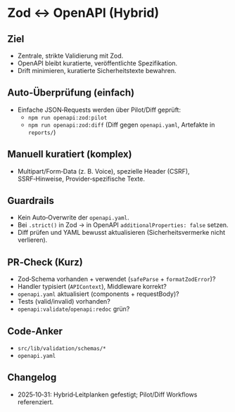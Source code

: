 # Zod ↔ OpenAPI (Hybrid)

## Ziel

- Zentrale, strikte Validierung mit Zod.
- OpenAPI bleibt kuratierte, veröffentlichte Spezifikation.
- Drift minimieren, kuratierte Sicherheitstexte bewahren.

## Auto‑Überprüfung (einfach)

- Einfache JSON‑Requests werden über Pilot/Diff geprüft:
  - `npm run openapi:zod:pilot`
  - `npm run openapi:zod:diff` (Diff gegen `openapi.yaml`, Artefakte in `reports/`)

## Manuell kuratiert (komplex)

- Multipart/Form‑Data (z. B. Voice), spezielle Header (CSRF), SSRF‑Hinweise, Provider‑spezifische Texte.

## Guardrails

- Kein Auto‑Overwrite der `openapi.yaml`.
- Bei `.strict()` in Zod → in OpenAPI `additionalProperties: false` setzen.
- Diff prüfen und YAML bewusst aktualisieren (Sicherheitsvermerke nicht verlieren).

## PR‑Check (Kurz)

- Zod‑Schema vorhanden + verwendet (`safeParse` + `formatZodError`)?
- Handler typisiert (`APIContext`), Middleware korrekt?
- `openapi.yaml` aktualisiert (components + requestBody)?
- Tests (valid/invalid) vorhanden?
- `openapi:validate`/`openapi:redoc` grün?

## Code‑Anker

- `src/lib/validation/schemas/*`
- `openapi.yaml`

## Changelog

- 2025‑10‑31: Hybrid‑Leitplanken gefestigt; Pilot/Diff Workflows referenziert.
